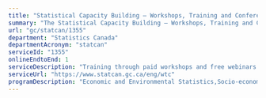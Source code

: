```yaml
---
title: "Statistical Capacity Building – Workshops, Training and Conferences"
summary: "The Statistical Capacity Building – Workshops, Training and Conferences service from Statistics Canada is available end-to-end online, according to the GC Service Inventory."
url: "gc/statcan/1355"
department: "Statistics Canada"
departmentAcronym: "statcan"
serviceId: "1355"
onlineEndtoEnd: 1
serviceDescription: "Training through paid workshops and free webinars."
serviceUrl: "https://www.statcan.gc.ca/eng/wtc"
programDescription: "Economic and Environmental Statistics,Socio-economic Statistics,Censuses"
---
```


